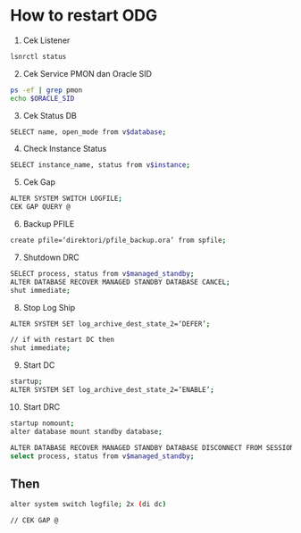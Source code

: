 # How to restart ODG

1. Cek Listener 
```bash
lsnrctl status
```

2. Cek Service PMON dan Oracle SID
```bash
ps -ef | grep pmon
echo $ORACLE_SID
```

3. Cek Status DB
```bash
SELECT name, open_mode from v$database;
```

4. Check Instance Status 
```bash
SELECT instance_name, status from v$instance;
```

5. Cek Gap
```bash
ALTER SYSTEM SWITCH LOGFILE;
CEK GAP QUERY @
```


6. Backup PFILE
```bash
create pfile=‘direktori/pfile_backup.ora’ from spfile;
```

7. Shutdown DRC
```bash
SELECT process, status from v$managed_standby;
ALTER DATABASE RECOVER MANAGED STANDBY DATABASE CANCEL;
shut immediate;
```

8. Stop Log Ship
```bash
ALTER SYSTEM SET log_archive_dest_state_2=‘DEFER’;

// if with restart DC then
shut immediate;
```

9. Start DC
```bash
startup;
ALTER SYSTEM SET log_archive_dest_state_2=‘ENABLE’;
```

10. Start DRC
```bash
startup nomount;
alter database mount standby database;

ALTER DATABASE RECOVER MANAGED STANDBY DATABASE DISCONNECT FROM SESSION;
select process, status from v$managed_standby;
```

## Then
```bash
alter system switch logfile; 2x (di dc)

// CEK GAP @
```



